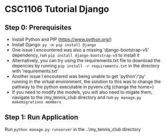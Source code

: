 # CSC1106 Tutorial Django 

## Step 0: Prerequisites
- Install Python and PIP (https://www.python.org/)
- Install Django: ```py -m pip install Django``` 
- One issue I encountered was also a missing 'django-bootstrap-v5' dependency, run ```pip install django-bootstrap-v5``` to install it
- Alternatively, you can try using the requirements.txt file to download the depencies by running ```pip install -r requirements.txt``` in the directory with 'requirements.txt'
- Another issue I encoutered was being unable to get 'python'/'py' running in the virtual environment, the solution to this was to change the pathway to the python executable in pyvenv.cfg (change the home=)
- If you need to modify the models, you will also need to migate them, navigate to the /my_tennis_club directory and run ```py manage.py makemigrations members```

## Step 1: Run Application

Run ```python manage.py runserver``` in the ..\my_tennis_club directory